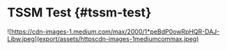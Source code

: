 # TSSM Test {#tssm-test}

![https://cdn-images-1.medium.com/max/2000/1*peBdP0owRpHQR-DAJ-Libw.jpeg](export/assets/httpscdn-images-1mediumcommax.jpeg)




